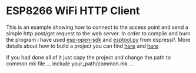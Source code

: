 # ESP8266 WiFi HTTP Client

This is an example  showing how to connect to the access point and send a simple http post/get request to the web server.
In order to compile and burn the program i have used [esp-open-sdk](https://github.com/SuperHouse/esp-open-rtos)  and [esptool.py](https://github.com/espressif/esptool) from espressif.
More details about how to build a project you can find [here](https://github.com/SuperHouse/esp-open-rtos/blob/master/README.md) and [here](https://www.espressif.com/en/products/hardware/esp8266ex/resources)

If you had done all of it just copy the project and change the path to common.mk file
...
include your_path/common.mk
...
